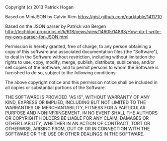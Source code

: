 Copyright (c) 2013 Patrick Hogan

Based on MiniJSON by Calvin Rien
https://gist.github.com/darktable/1411710

Based on the JSON parser by Patrick van Bergen
http://techblog.procurios.nl/k/618/news/view/14605/14863/How-do-I-write-my-own-parser-for-JSON.html

Permission is hereby granted, free of charge, to any person obtaining
a copy of this software and associated documentation files (the
"Software"), to deal in the Software without restriction, including
without limitation the rights to use, copy, modify, merge, publish,
distribute, sublicense, and/or sell copies of the Software, and to
permit persons to whom the Software is furnished to do so, subject to
the following conditions:

The above copyright notice and this permission notice shall be
included in all copies or substantial portions of the Software.

THE SOFTWARE IS PROVIDED "AS IS", WITHOUT WARRANTY OF ANY KIND,
EXPRESS OR IMPLIED, INCLUDING BUT NOT LIMITED TO THE WARRANTIES OF
MERCHANTABILITY, FITNESS FOR A PARTICULAR PURPOSE AND NONINFRINGEMENT.
IN NO EVENT SHALL THE AUTHORS OR COPYRIGHT HOLDERS BE LIABLE FOR ANY
CLAIM, DAMAGES OR OTHER LIABILITY, WHETHER IN AN ACTION OF CONTRACT,
TORT OR OTHERWISE, ARISING FROM, OUT OF OR IN CONNECTION WITH THE
SOFTWARE OR THE USE OR OTHER DEALINGS IN THE SOFTWARE.